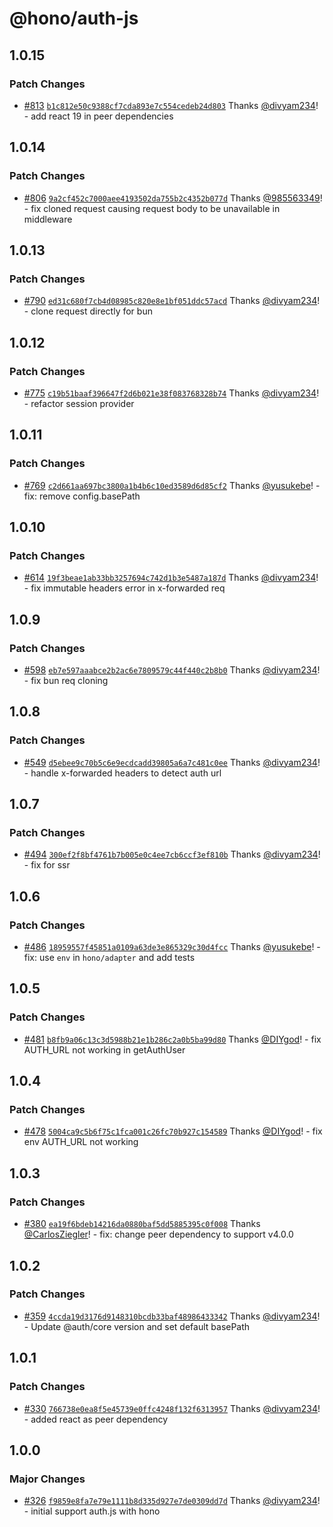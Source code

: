 # @hono/auth-js

## 1.0.15

### Patch Changes

- [#813](https://github.com/honojs/middleware/pull/813) [`b1c812e50c9388cf7cda893e7c554cedeb24d803`](https://github.com/honojs/middleware/commit/b1c812e50c9388cf7cda893e7c554cedeb24d803) Thanks [@divyam234](https://github.com/divyam234)! - add react 19 in peer dependencies

## 1.0.14

### Patch Changes

- [#806](https://github.com/honojs/middleware/pull/806) [`9a2cf452c7000aee4193502da755b2c4352b077d`](https://github.com/honojs/middleware/commit/9a2cf452c7000aee4193502da755b2c4352b077d) Thanks [@985563349](https://github.com/985563349)! - fix cloned request causing request body to be unavailable in middleware

## 1.0.13

### Patch Changes

- [#790](https://github.com/honojs/middleware/pull/790) [`ed31c680f7cb4d08985c820e8e1bf051ddc57acd`](https://github.com/honojs/middleware/commit/ed31c680f7cb4d08985c820e8e1bf051ddc57acd) Thanks [@divyam234](https://github.com/divyam234)! - clone request directly for bun

## 1.0.12

### Patch Changes

- [#775](https://github.com/honojs/middleware/pull/775) [`c19b51baaf396647f2d6b021e38f083768328b74`](https://github.com/honojs/middleware/commit/c19b51baaf396647f2d6b021e38f083768328b74) Thanks [@divyam234](https://github.com/divyam234)! - refactor session provider

## 1.0.11

### Patch Changes

- [#769](https://github.com/honojs/middleware/pull/769) [`c2d661aa697bc3800a1b4b6c10ed3589d6d85cf2`](https://github.com/honojs/middleware/commit/c2d661aa697bc3800a1b4b6c10ed3589d6d85cf2) Thanks [@yusukebe](https://github.com/yusukebe)! - fix: remove config.basePath

## 1.0.10

### Patch Changes

- [#614](https://github.com/honojs/middleware/pull/614) [`19f3beae1ab33bb3257694c742d1b3e5487a187d`](https://github.com/honojs/middleware/commit/19f3beae1ab33bb3257694c742d1b3e5487a187d) Thanks [@divyam234](https://github.com/divyam234)! - fix immutable headers error in x-forwarded req

## 1.0.9

### Patch Changes

- [#598](https://github.com/honojs/middleware/pull/598) [`eb7e597aaabce2b2ac6e7809579c44f440c2b8b0`](https://github.com/honojs/middleware/commit/eb7e597aaabce2b2ac6e7809579c44f440c2b8b0) Thanks [@divyam234](https://github.com/divyam234)! - fix bun req cloning

## 1.0.8

### Patch Changes

- [#549](https://github.com/honojs/middleware/pull/549) [`d5ebee9c70b5c6e9ecdcadd39805a6a7c481c0ee`](https://github.com/honojs/middleware/commit/d5ebee9c70b5c6e9ecdcadd39805a6a7c481c0ee) Thanks [@divyam234](https://github.com/divyam234)! - handle x-forwarded headers to detect auth url

## 1.0.7

### Patch Changes

- [#494](https://github.com/honojs/middleware/pull/494) [`300ef2f8bf4761b7b005e0c4ee7cb6ccf3ef810b`](https://github.com/honojs/middleware/commit/300ef2f8bf4761b7b005e0c4ee7cb6ccf3ef810b) Thanks [@divyam234](https://github.com/divyam234)! - fix for ssr

## 1.0.6

### Patch Changes

- [#486](https://github.com/honojs/middleware/pull/486) [`18959557f45851a0109a63de3e865329c30d4fcc`](https://github.com/honojs/middleware/commit/18959557f45851a0109a63de3e865329c30d4fcc) Thanks [@yusukebe](https://github.com/yusukebe)! - fix: use `env` in `hono/adapter` and add tests

## 1.0.5

### Patch Changes

- [#481](https://github.com/honojs/middleware/pull/481) [`b8fb9a06c13c3d5988b21e1b286c2a0b5ba99d80`](https://github.com/honojs/middleware/commit/b8fb9a06c13c3d5988b21e1b286c2a0b5ba99d80) Thanks [@DIYgod](https://github.com/DIYgod)! - fix AUTH_URL not working in getAuthUser

## 1.0.4

### Patch Changes

- [#478](https://github.com/honojs/middleware/pull/478) [`5004ca9c5b6f75c1fca001c26fc70b927c154589`](https://github.com/honojs/middleware/commit/5004ca9c5b6f75c1fca001c26fc70b927c154589) Thanks [@DIYgod](https://github.com/DIYgod)! - fix env AUTH_URL not working

## 1.0.3

### Patch Changes

- [#380](https://github.com/honojs/middleware/pull/380) [`ea19f6bdeb14216da0880baf5dd5885395c0f008`](https://github.com/honojs/middleware/commit/ea19f6bdeb14216da0880baf5dd5885395c0f008) Thanks [@CarlosZiegler](https://github.com/CarlosZiegler)! - fix: change peer dependency to support v4.0.0

## 1.0.2

### Patch Changes

- [#359](https://github.com/honojs/middleware/pull/359) [`4ccda19d3176d9148310bcdb33baf48986433342`](https://github.com/honojs/middleware/commit/4ccda19d3176d9148310bcdb33baf48986433342) Thanks [@divyam234](https://github.com/divyam234)! - Update @auth/core version and set default basePath

## 1.0.1

### Patch Changes

- [#330](https://github.com/honojs/middleware/pull/330) [`766738e0ea8f5e45739e0ffc4248f132f6313957`](https://github.com/honojs/middleware/commit/766738e0ea8f5e45739e0ffc4248f132f6313957) Thanks [@divyam234](https://github.com/divyam234)! - added react as peer dependency

## 1.0.0

### Major Changes

- [#326](https://github.com/honojs/middleware/pull/326) [`f9859e8fa7e79e1111b8d335d927e7de0309dd7d`](https://github.com/honojs/middleware/commit/f9859e8fa7e79e1111b8d335d927e7de0309dd7d) Thanks [@divyam234](https://github.com/divyam234)! - initial support auth.js with hono
